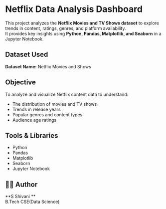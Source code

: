 # Netflix Data Analysis Dashboard

This project analyzes the **Netflix Movies and TV Shows dataset** to explore trends in content, ratings, genres, and platform availability.  
It provides key insights using **Python, Pandas, Matplotlib, and Seaborn** in a Jupyter Notebook.

## Dataset Used
**Dataset Name:** Netflix Movies and Shows    

## Objective
To analyze and visualize Netflix content data to understand:
- The distribution of movies and TV shows
- Trends in release years
- Popular genres and content types
- Audience age ratings

## Tools & Libraries
- Python  
- Pandas  
- Matplotlib  
- Seaborn  
- Jupyter Notebook

## 🧑‍💻 Author
**S Shivani **  
B.Tech CSE(Data Science)
